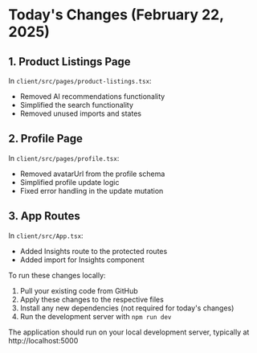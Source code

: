 # Today's Changes (February 22, 2025)

## 1. Product Listings Page
In `client/src/pages/product-listings.tsx`:
- Removed AI recommendations functionality
- Simplified the search functionality
- Removed unused imports and states

## 2. Profile Page
In `client/src/pages/profile.tsx`:
- Removed avatarUrl from the profile schema
- Simplified profile update logic
- Fixed error handling in the update mutation

## 3. App Routes
In `client/src/App.tsx`:
- Added Insights route to the protected routes
- Added import for Insights component

To run these changes locally:

1. Pull your existing code from GitHub
2. Apply these changes to the respective files
3. Install any new dependencies (not required for today's changes)
4. Run the development server with `npm run dev`

The application should run on your local development server, typically at http://localhost:5000
